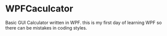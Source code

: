 # WPFCaculcator
Basic GUI Calculator written in WPF. this is my first day of learning WPF so there can be mistakes in coding styles.
